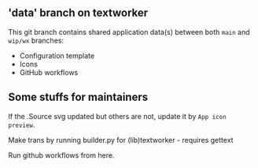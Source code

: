 ## 'data' branch on textworker
This git branch contains shared application data(s) between both ```main``` and ```wip/wx``` branches:
* Configuration template
* Icons
* GitHub workflows

## Some stuffs for maintainers
If the .Source svg updated but others are not, update it by ```App icon preview```.

Make trans by running builder.py for (lib)textworker - requires gettext

Run github workflows from here.